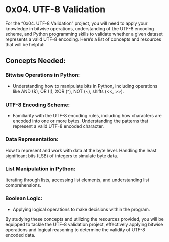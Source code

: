# 0x04. UTF-8 Validation

For the “0x04. UTF-8 Validation” project, you will need to apply your knowledge in bitwise operations, understanding of the UTF-8 encoding scheme, and Python programming skills to validate whether a given dataset represents a valid UTF-8 encoding. Here’s a list of concepts and resources that will be helpful:

## Concepts Needed:

### Bitwise Operations in Python:

- Understanding how to manipulate bits in Python, including operations like AND (&), OR (|), XOR (^), NOT (~), shifts (<<, >>).

### UTF-8 Encoding Scheme:

- Familiarity with the UTF-8 encoding rules, including how characters are encoded into one or more bytes.
  Understanding the patterns that represent a valid UTF-8 encoded character.

### Data Representation:

How to represent and work with data at the byte level.
Handling the least significant bits (LSB) of integers to simulate byte data.

### List Manipulation in Python:

Iterating through lists, accessing list elements, and understanding list comprehensions.

### Boolean Logic:

- Applying logical operations to make decisions within the program.

By studying these concepts and utilizing the resources provided, you will be equipped to tackle the UTF-8 validation project, effectively applying bitwise operations and logical reasoning to determine the validity of UTF-8 encoded data.
